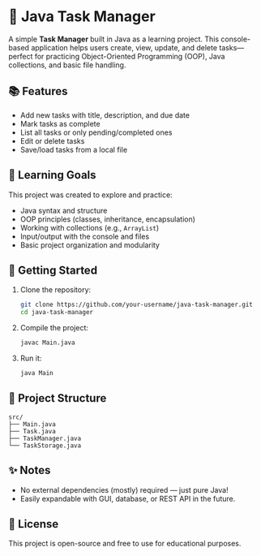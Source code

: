 # 📝 Java Task Manager

A simple **Task Manager** built in Java as a learning project. This console-based application helps users create, view, update, and delete tasks—perfect for practicing Object-Oriented Programming (OOP), Java collections, and basic file handling.

## 📚 Features

* Add new tasks with title, description, and due date
* Mark tasks as complete
* List all tasks or only pending/completed ones
* Edit or delete tasks
* Save/load tasks from a local file

## 🧠 Learning Goals

This project was created to explore and practice:

* Java syntax and structure
* OOP principles (classes, inheritance, encapsulation)
* Working with collections (e.g., `ArrayList`)
* Input/output with the console and files
* Basic project organization and modularity

## 🚀 Getting Started

1. Clone the repository:

   ```bash
   git clone https://github.com/your-username/java-task-manager.git
   cd java-task-manager
   ```

2. Compile the project:

   ```bash
   javac Main.java
   ```

3. Run it:

   ```bash
   java Main
   ```

## 📁 Project Structure

```
src/
├── Main.java
├── Task.java
├── TaskManager.java
└── TaskStorage.java
```

## ✨ Notes

* No external dependencies (mostly) required — just pure Java!
* Easily expandable with GUI, database, or REST API in the future.

## 📌 License

This project is open-source and free to use for educational purposes.
